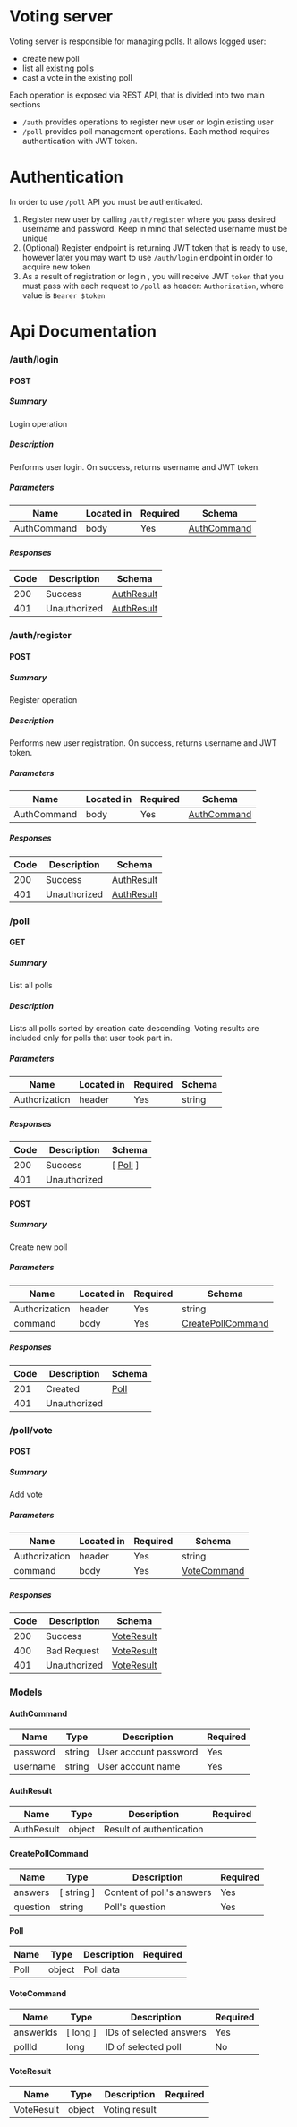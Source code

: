 
# Voting server

Voting server is responsible for managing polls.  It allows logged user:
- create new poll
- list all existing polls 
- cast a vote in the existing poll

Each operation is exposed via REST API, that is divided into two main sections
- `/auth` provides operations to register new user or login existing user
- `/poll` provides poll management operations. Each method requires authentication with JWT token.

# Authentication

In order to use `/poll` API you must be authenticated. 
1. Register new user by calling `/auth/register` where you pass desired username and password. Keep in mind that selected username must be unique
2. (Optional) Register endpoint is returning JWT token that is ready to use, however later you may want to use `/auth/login` endpoint in order to acquire new token
3. As a result of registration or login , you will receive JWT `token` that you must pass with each request to `/poll` as header: `Authorization`, where value is `Bearer $token`
# Api Documentation

### /auth/login

#### POST
##### Summary

Login operation

##### Description

Performs user login. On success, returns username and JWT token.

##### Parameters

| Name | Located in | Required | Schema |
| ---- | ---------- | -------- | ---- |
| AuthCommand | body | Yes | [AuthCommand](#authcommand) |

##### Responses

| Code | Description | Schema |
| ---- | ----------- | ------ |
| 200 | Success | [AuthResult](#authresult) |
| 401 | Unauthorized | [AuthResult](#authresult)  |

### /auth/register

#### POST
##### Summary

Register operation

##### Description

Performs new user registration. On success, returns username and JWT token.

##### Parameters

| Name | Located in | Required | Schema |
| ---- | ---------- | -------- | ---- |
| AuthCommand | body | Yes | [AuthCommand](#authcommand) |

##### Responses

| Code | Description | Schema |
| ---- | ----------- | ------ |
| 200 | Success | [AuthResult](#authresult) |
| 401 | Unauthorized | [AuthResult](#authresult) |

### /poll

#### GET
##### Summary

List all polls

##### Description

Lists all polls sorted by creation date descending. Voting results are included only for polls that user took part in.

##### Parameters

| Name | Located in | Required | Schema |
| ---- | ---------- | -------- | ---- |
| Authorization | header | Yes | string |

##### Responses

| Code | Description | Schema |
| ---- | ----------- | ------ |
| 200 | Success | [ [Poll](#poll) ] |
| 401 | Unauthorized |  |

#### POST
##### Summary

Create new poll

##### Parameters

| Name | Located in | Required | Schema |
| ---- | ---------- | -------- | ---- |
| Authorization | header | Yes | string |
| command | body | Yes | [CreatePollCommand](#createpollcommand) |

##### Responses

| Code | Description | Schema |
| ---- | ----------- | ------ |
| 201 | Created | [Poll](#poll) |
| 401 | Unauthorized |  |

### /poll/vote

#### POST
##### Summary

Add vote

##### Parameters

| Name | Located in | Required | Schema |
| ---- | ---------- | -------- | ---- |
| Authorization | header | Yes | string |
| command | body | Yes | [VoteCommand](#votecommand) |

##### Responses

| Code | Description | Schema |
| ---- | ----------- | ------ |
| 200 | Success | [VoteResult](#voteresult) |
| 400 | Bad Request | [VoteResult](#voteresult) |
| 401 | Unauthorized | [VoteResult](#voteresult) |

### Models

#### AuthCommand

| Name | Type | Description | Required |
| ---- | ---- | ----------- | -------- |
| password | string | User account password | Yes |
| username | string | User account name | Yes |

#### AuthResult

| Name | Type | Description | Required |
| ---- | ---- | ----------- | -------- |
| AuthResult | object | Result of authentication |  |

#### CreatePollCommand

| Name | Type | Description | Required |
| ---- | ---- | ----------- | -------- |
| answers | [ string ] | Content of poll's answers | Yes |
| question | string | Poll's question | Yes |

#### Poll

| Name | Type | Description | Required |
| ---- | ---- | ----------- | -------- |
| Poll | object | Poll data |  |

#### VoteCommand

| Name | Type | Description | Required |
| ---- | ---- | ----------- | -------- |
| answerIds | [ long ] | IDs of selected answers | Yes |
| pollId | long | ID of selected poll | No |

#### VoteResult

| Name | Type | Description | Required |
| ---- | ---- | ----------- | -------- |
| VoteResult | object | Voting result |  |
